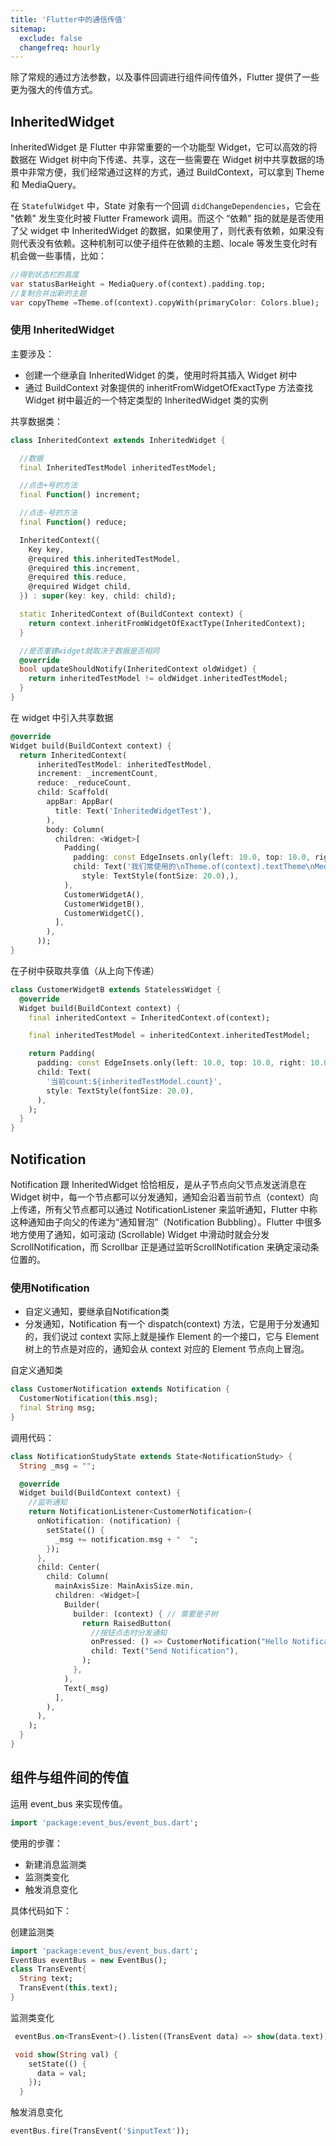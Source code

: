 ```yaml
---
title: 'Flutter中的通信传值'
sitemap:
  exclude: false
  changefreq: hourly
---
```


除了常规的通过方法参数，以及事件回调进行组件间传值外，Flutter 提供了一些更为强大的传值方式。

## InheritedWidget

InheritedWidget 是 Flutter 中非常重要的一个功能型 Widget，它可以高效的将数据在 Widget 树中向下传递、共享，这在一些需要在 Widget 树中共享数据的场景中非常方便，我们经常通过这样的方式，通过 BuildContext，可以拿到 Theme 和 MediaQuery。

在 `StatefulWidget` 中，State 对象有一个回调 `didChangeDependencies`，它会在 "依赖" 发生变化时被 Flutter Framework 调用。而这个 “依赖” 指的就是是否使用了父 widget 中 InheritedWidget 的数据，如果使用了，则代表有依赖，如果没有则代表没有依赖。这种机制可以使子组件在依赖的主题、locale 等发生变化时有机会做一些事情，比如：

```dart
//得到状态栏的高度
var statusBarHeight = MediaQuery.of(context).padding.top;
//复制合并出新的主题
var copyTheme =Theme.of(context).copyWith(primaryColor: Colors.blue);
```

### 使用 InheritedWidget

主要涉及：

* 创建一个继承自 InheritedWidget 的类，使用时将其插入 Widget 树中
* 通过 BuildContext 对象提供的 inheritFromWidgetOfExactType 方法查找 Widget 树中最近的一个特定类型的 InheritedWidget 类的实例

共享数据类：

```dart
class InheritedContext extends InheritedWidget {

  //数据
  final InheritedTestModel inheritedTestModel;

  //点击+号的方法
  final Function() increment;

  //点击-号的方法
  final Function() reduce;

  InheritedContext({
    Key key,
    @required this.inheritedTestModel,
    @required this.increment,
    @required this.reduce,
    @required Widget child,
  }) : super(key: key, child: child);

  static InheritedContext of(BuildContext context) {
    return context.inheritFromWidgetOfExactType(InheritedContext);
  }

  //是否重建widget就取决于数据是否相同
  @override
  bool updateShouldNotify(InheritedContext oldWidget) {
    return inheritedTestModel != oldWidget.inheritedTestModel;
  }
}
```

在 widget 中引入共享数据

```dart
@override
Widget build(BuildContext context) {
  return InheritedContext(
      inheritedTestModel: inheritedTestModel,
      increment: _incrementCount,
      reduce: _reduceCount,
      child: Scaffold(
        appBar: AppBar(
          title: Text('InheritedWidgetTest'),
        ),
        body: Column(
          children: <Widget>[
            Padding(
              padding: const EdgeInsets.only(left: 10.0, top: 10.0, right: 10.0),
              child: Text('我们常使用的\nTheme.of(context).textTheme\nMediaQuery.of(context).size等\n就是通过InheritedWidget实现的',
                style: TextStyle(fontSize: 20.0),),
            ),
            CustomerWidgetA(),
            CustomerWidgetB(),
            CustomerWidgetC(),
          ],
        ),
      ));
}

```

在子树中获取共享值（从上向下传递）

```dart
class CustomerWidgetB extends StatelessWidget {
  @override
  Widget build(BuildContext context) {
    final inheritedContext = InheritedContext.of(context);

    final inheritedTestModel = inheritedContext.inheritedTestModel;

    return Padding(
      padding: const EdgeInsets.only(left: 10.0, top: 10.0, right: 10.0),
      child: Text(
        '当前count:${inheritedTestModel.count}',
        style: TextStyle(fontSize: 20.0),
      ),
    );
  }
}
```

## Notification

Notification 跟 InheritedWidget 恰恰相反，是从子节点向父节点发送消息在 Widget 树中，每一个节点都可以分发通知，通知会沿着当前节点（context）向上传递，所有父节点都可以通过 NotificationListener 来监听通知，Flutter 中称这种通知由子向父的传递为“通知冒泡”（Notification Bubbling）。Flutter 中很多地方使用了通知，如可滚动 (Scrollable) Widget 中滑动时就会分发 ScrollNotification，而 Scrollbar 正是通过监听ScrollNotification 来确定滚动条位置的。

### 使用Notification

* 自定义通知，要继承自Notification类
* 分发通知，Notification 有一个 dispatch(context) 方法，它是用于分发通知的，我们说过 context 实际上就是操作 Element 的一个接口，它与 Element 树上的节点是对应的，通知会从 context 对应的 Element 节点向上冒泡。

自定义通知类

```dart
class CustomerNotification extends Notification {
  CustomerNotification(this.msg);
  final String msg;
}
```

调用代码：

```dart
class NotificationStudyState extends State<NotificationStudy> {
  String _msg = "";

  @override
  Widget build(BuildContext context) {
    //监听通知
    return NotificationListener<CustomerNotification>(
      onNotification: (notification) {
        setState(() {
          _msg += notification.msg + "  ";
        });
      },
      child: Center(
        child: Column(
          mainAxisSize: MainAxisSize.min,
          children: <Widget>[
            Builder(
              builder: (context) { // 需要是子树
                return RaisedButton(
                  //按钮点击时分发通知
                  onPressed: () => CustomerNotification("Hello NotificationStudy").dispatch(context),
                  child: Text("Send Notification"),
                );
              },
            ),
            Text(_msg)
          ],
        ),
      ),
    );
  }
}
```

## 组件与组件间的传值

运用 event_bus 来实现传值。

```dart
import 'package:event_bus/event_bus.dart';
```

使用的步骤：

* 新建消息监测类
* 监测类变化
* 触发消息变化

具体代码如下：

创建监测类

```dart
import 'package:event_bus/event_bus.dart';
EventBus eventBus = new EventBus();
class TransEvent{
  String text;
  TransEvent(this.text);
}
```

监测类变化

```dart
 eventBus.on<TransEvent>().listen((TransEvent data) => show(data.text));

 void show(String val) {
    setState(() {
      data = val;
    });
  }
```

触发消息变化

```dart
eventBus.fire(TransEvent('$inputText'));
```